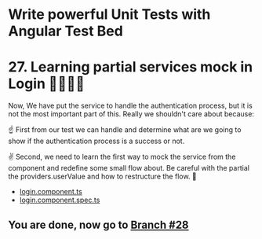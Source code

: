 # Write powerful Unit Tests with Angular Test Bed

# 27. Learning partial services mock in Login 🕵🏻🕵🏻

Now, We have put the service to handle the authentication process, but it is not the most important part of this. Really we shouldn't care about because: 

☝️ First from our test we can handle and determine what are we going to show if the authentication process is a success or not. 

✌️ Second, we need to learn the first way to mock the service from the component and redefine some small flow about. Be careful with the partial the providers.userValue and how to restructure the flow. 💉

- [login.component.ts](https://github.com/seagomezar/ng-col-angular-ut/blob/step27/src/app/login/login.component.ts) 
- [login.component.spec.ts](https://github.com/seagomezar/ng-col-angular-ut/blob/step27/src/app/login/login.component.spec.ts)

## You are done, now go to [Branch #28](https://github.com/seagomezar/ng-col-angular-ut/tree/step28)